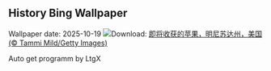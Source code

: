 ## History Bing Wallpaper
Wallpaper date: 2025-10-19
![](https://www.bing.com/th?id=OHR.AppleHarvest_ZH-CN7317228007_UHD.jpg&w=1000)Download: [即将收获的苹果，明尼苏达州，美国 (© Tammi Mild/Getty Images)](https://www.bing.com/th?id=OHR.AppleHarvest_ZH-CN7317228007_UHD.jpg)

Auto get programm by LtgX
